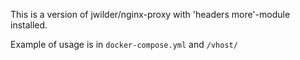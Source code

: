 This is a version of jwilder/nginx-proxy with 'headers more'-module installed.

Example of usage is in `docker-compose.yml` and `/vhost/`
